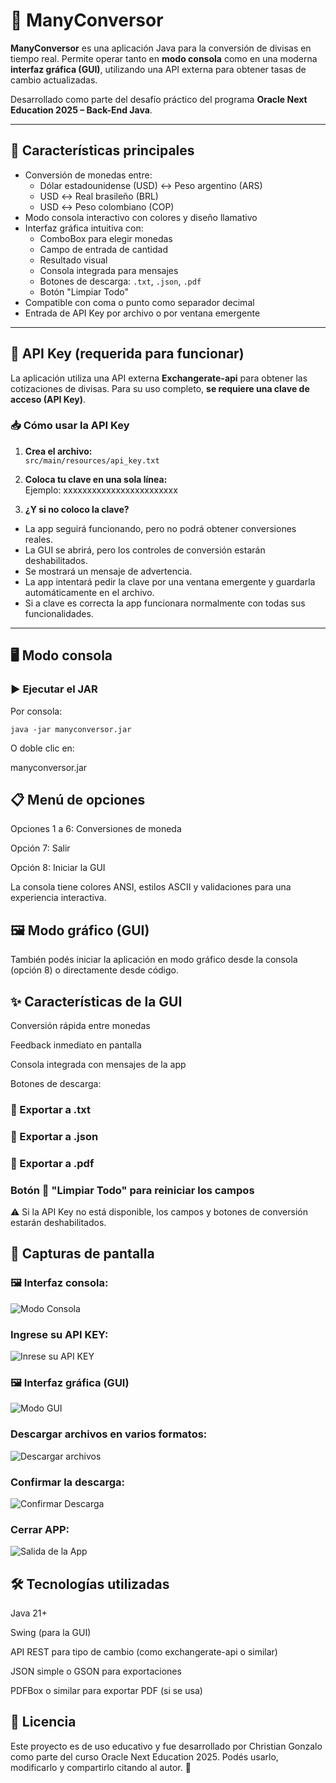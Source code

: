# 💱 ManyConversor

**ManyConversor** es una aplicación Java para la conversión de divisas en tiempo real. Permite operar tanto en **modo consola** como en una moderna **interfaz gráfica (GUI)**, utilizando una API externa para obtener tasas de cambio actualizadas.

Desarrollado como parte del desafío práctico del programa **Oracle Next Education 2025 – Back-End Java**.

---

## 🧭 Características principales

- Conversión de monedas entre:
  - Dólar estadounidense (USD) ↔ Peso argentino (ARS)
  - USD ↔ Real brasileño (BRL)
  - USD ↔ Peso colombiano (COP)
- Modo consola interactivo con colores y diseño llamativo
- Interfaz gráfica intuitiva con:
  - ComboBox para elegir monedas
  - Campo de entrada de cantidad
  - Resultado visual 
  - Consola integrada para mensajes
  - Botones de descarga: `.txt`, `.json`, `.pdf`
  - Botón "Limpiar Todo"
- Compatible con coma o punto como separador decimal
- Entrada de API Key por archivo o por ventana emergente

---

## 🔐 API Key (requerida para funcionar)

La aplicación utiliza una API externa **Exchangerate-api** para obtener las cotizaciones de divisas. Para su uso completo, **se requiere una clave de acceso (API Key)**.

### 📥 Cómo usar la API Key

1. **Crea el archivo:**  
   `src/main/resources/api_key.txt`

2. **Coloca tu clave en una sola línea:**  
   Ejemplo:
   xxxxxxxxxxxxxxxxxxxxxxxx

3. **¿Y si no coloco la clave?**  
- La app seguirá funcionando, pero no podrá obtener conversiones reales.
- La GUI se abrirá, pero los controles de conversión estarán deshabilitados.
- Se mostrará un mensaje de advertencia.
- La app intentará pedir la clave por una ventana emergente y guardarla automáticamente en el archivo.
- Si a clave es correcta la app funcionara normalmente con todas sus funcionalidades.

---

## 🖥️ Modo consola

### ▶️ Ejecutar el JAR

Por consola:

```
java -jar manyconversor.jar
```
O doble clic en:

manyconversor.jar

## 📋 Menú de opciones
Opciones 1 a 6: Conversiones de moneda

Opción 7: Salir

Opción 8: Iniciar la GUI

La consola tiene colores ANSI, estilos ASCII y validaciones para una experiencia interactiva.

## 🖼️ Modo gráfico (GUI)
También podés iniciar la aplicación en modo gráfico desde la consola (opción 8) o directamente desde código.

## ✨ Características de la GUI
Conversión rápida entre monedas

Feedback inmediato en pantalla

Consola integrada con mensajes de la app

Botones de descarga:

### 📄 Exportar a .txt

### 🧾 Exportar a .json

### 📕 Exportar a .pdf

### Botón 🧹 "Limpiar Todo" para reiniciar los campos

⚠️ Si la API Key no está disponible, los campos y botones de conversión estarán deshabilitados.

## 📸 Capturas de pantalla

### 🖼️ Interfaz consola:

![Modo Consola](img/Modo-Consola.png)

### Ingrese su API KEY:

![Inrese su API KEY](img/Ingreso-API-KEY.png)

### 🖼️ Interfaz gráfica (GUI)

![Modo GUI](img/Modo-GUI.png)

### Descargar archivos en varios formatos:

![Descargar archivos](img/Descarga-Archivo.png)

### Confirmar la descarga:

![Confirmar Descarga](img/Confirmacion.png)

### Cerrar APP:

![Salida de la App](img/Salida-GUI.png)

## 🛠️ Tecnologías utilizadas
Java 21+

Swing (para la GUI)

API REST para tipo de cambio (como exchangerate-api o similar)

JSON simple o GSON para exportaciones

PDFBox o similar para exportar PDF (si se usa)

## 📜 Licencia
Este proyecto es de uso educativo y fue desarrollado por Christian Gonzalo como parte del curso Oracle Next Education 2025.
Podés usarlo, modificarlo y compartirlo citando al autor. 🙌
